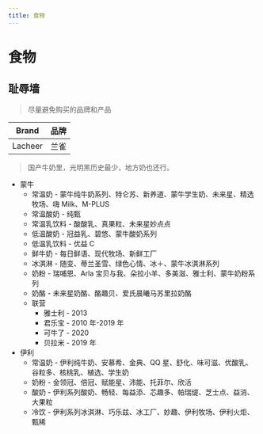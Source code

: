 ```yaml
---
title: 食物
---
```


# 食物

## 耻辱墙

> 尽量避免购买的品牌和产品

| Brand   | 品牌 |
| ------- | ---- |
| Lacheer | 兰雀 |

> 国产牛奶里，光明黑历史最少，地方奶也还行。

- 蒙牛
  - 常温奶 - 蒙牛纯牛奶系列、特仑苏、新养道、蒙牛学生奶、未来星、精选牧场、嗨 Milk、M-PLUS
  - 常温酸奶 - 纯甄
  - 常温乳饮料 - 酸酸乳、真果粒、未来星妙点点
  - 低温酸奶 - 冠益乳、碧悠、蒙牛酸奶系列
  - 低温乳饮料 - 优益 C
  - 鲜牛奶 - 每日鲜语、现代牧场、新鲜工厂
  - 冰淇淋 - 随变、蒂兰圣雪、绿色心情、冰＋、蒙牛冰淇淋系列
  - 奶粉 - 瑞哺恩、Arla 宝贝与我、朵拉小羊、多美滋、雅士利、蒙牛奶粉系列
  - 奶酪 - 未来星奶酪、酪趣贝、爱氏晨曦马苏里拉奶酪
  - 联营
    - 雅士利 - 2013
    - 君乐宝 - 2010 年-2019 年
    - 可牛了 - 2020
    - 贝拉米 - 2019 年
- 伊利
  - 常温奶 - 伊利纯牛奶、安慕希、金典、QQ 星、舒化、味可滋、优酸乳、谷粒多、核桃乳、植选、学生奶
  - 奶粉 - 金领冠、倍冠、赋能星、沛能、托菲尔、欣活
  - 酸奶 - 伊利系列酸奶、畅轻、每益添、芯趣多、帕瑞缇、芝士点、益消、大果粒
  - 冷饮 - 伊利系列冰淇淋、巧乐兹、冰工厂、妙趣、伊利牧场、伊利火炬、甄稀

